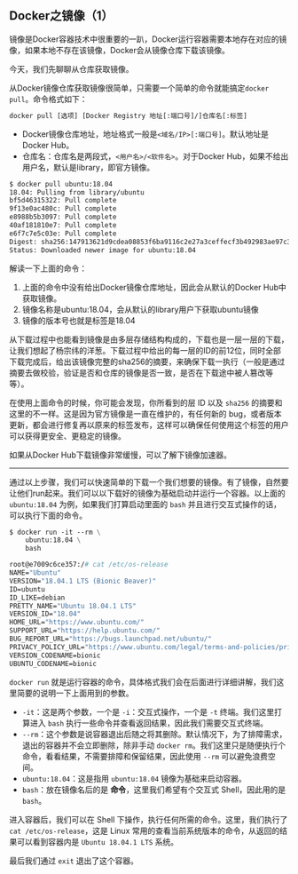 ## Docker之镜像（1）

镜像是Docker容器技术中很重要的一趴，Docker运行容器需要本地存在对应的镜像，如果本地不存在该镜像，Docker会从镜像仓库下载该镜像。

今天，我们先聊聊从仓库获取镜像。

从Docker镜像仓库获取镜像很简单，只需要一个简单的命令就能搞定`docker pull`。命令格式如下：

```dockerfile
docker pull [选项] [Docker Registry 地址[:端口号]/]仓库名[:标签]
```

* Docker镜像仓库地址，地址格式一般是`<域名/IP>[:端口号]`。默认地址是Docker Hub。
* 仓库名：仓库名是两段式，`<用户名>/<软件名>`。对于Docker Hub，如果不给出用户名，默认是library，即官方镜像。

```dockerfile
$ docker pull ubuntu:18.04
18.04: Pulling from library/ubuntu
bf5d46315322: Pull complete
9f13e0ac480c: Pull complete
e8988b5b3097: Pull complete
40af181810e7: Pull complete
e6f7c7e5c03e: Pull complete
Digest: sha256:147913621d9cdea08853f6ba9116c2e27a3ceffecf3b492983ae97c3d643fbbe
Status: Downloaded newer image for ubuntu:18.04
```

解读一下上面的命令：

1. 上面的命令中没有给出Docker镜像仓库地址，因此会从默认的Docker Hub中获取镜像。
2. 镜像名称是ubuntu:18.04，会从默认的library用户下获取ubuntu镜像
3. 镜像的版本号也就是标签是18.04

从下载过程中也能看到镜像是由多层存储结构构成的，下载也是一层一层的下载，让我们想起了杨宗纬的洋葱。下载过程中给出的每一层的ID的前12位，同时全部下载完成后，给出该镜像完整的sha256的摘要，来确保下载一执行（一般是通过摘要去做校验，验证是否和仓库的镜像是否一致，是否在下载途中被人篡改等等）。

在使用上面命令的时候，你可能会发现，你所看到的层 ID 以及 `sha256` 的摘要和这里的不一样。这是因为官方镜像是一直在维护的，有任何新的 bug，或者版本更新，都会进行修复再以原来的标签发布，这样可以确保任何使用这个标签的用户可以获得更安全、更稳定的镜像。

如果从Docker Hub下载镜像非常缓慢，可以了解下镜像加速器。

------

通过以上步骤，我们可以快速简单的下载一个我们想要的镜像。有了镜像，自然要让他们run起来。我们可以以下载好的镜像为基础启动并运行一个容器。以上面的 `ubuntu:18.04` 为例，如果我们打算启动里面的 `bash` 并且进行交互式操作的话，可以执行下面的命令。

```dockerfile
$ docker run -it --rm \
    ubuntu:18.04 \
    bash

root@e7009c6ce357:/# cat /etc/os-release
NAME="Ubuntu"
VERSION="18.04.1 LTS (Bionic Beaver)"
ID=ubuntu
ID_LIKE=debian
PRETTY_NAME="Ubuntu 18.04.1 LTS"
VERSION_ID="18.04"
HOME_URL="https://www.ubuntu.com/"
SUPPORT_URL="https://help.ubuntu.com/"
BUG_REPORT_URL="https://bugs.launchpad.net/ubuntu/"
PRIVACY_POLICY_URL="https://www.ubuntu.com/legal/terms-and-policies/privacy-policy"
VERSION_CODENAME=bionic
UBUNTU_CODENAME=bionic
```

`docker run` 就是运行容器的命令，具体格式我们会在后面进行详细讲解，我们这里简要的说明一下上面用到的参数。

- `-it`：这是两个参数，一个是 `-i`：交互式操作，一个是 `-t` 终端。我们这里打算进入 `bash` 执行一些命令并查看返回结果，因此我们需要交互式终端。
- `--rm`：这个参数是说容器退出后随之将其删除。默认情况下，为了排障需求，退出的容器并不会立即删除，除非手动 `docker rm`。我们这里只是随便执行个命令，看看结果，不需要排障和保留结果，因此使用 `--rm` 可以避免浪费空间。
- `ubuntu:18.04`：这是指用 `ubuntu:18.04` 镜像为基础来启动容器。
- `bash`：放在镜像名后的是 **命令**，这里我们希望有个交互式 Shell，因此用的是 `bash`。

进入容器后，我们可以在 Shell 下操作，执行任何所需的命令。这里，我们执行了 `cat /etc/os-release`，这是 Linux 常用的查看当前系统版本的命令，从返回的结果可以看到容器内是 `Ubuntu 18.04.1 LTS` 系统。

最后我们通过 `exit` 退出了这个容器。